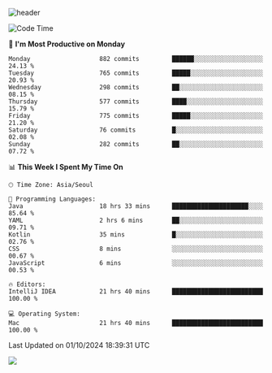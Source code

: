 ![header](https://capsule-render.vercel.app/api?type=Egg&color=timeAuto&height=300&section=header&text=PoPo&fontSize=90&animation=fadeIn)

  <!--START_SECTION:waka-->
![Code Time](http://img.shields.io/badge/Code%20Time-1%2C999%20hrs%2022%20mins-blue)

📅 **I'm Most Productive on Monday** 

```text
Monday                   882 commits         ██████░░░░░░░░░░░░░░░░░░░   24.13 % 
Tuesday                  765 commits         █████░░░░░░░░░░░░░░░░░░░░   20.93 % 
Wednesday                298 commits         ██░░░░░░░░░░░░░░░░░░░░░░░   08.15 % 
Thursday                 577 commits         ████░░░░░░░░░░░░░░░░░░░░░   15.79 % 
Friday                   775 commits         █████░░░░░░░░░░░░░░░░░░░░   21.20 % 
Saturday                 76 commits          █░░░░░░░░░░░░░░░░░░░░░░░░   02.08 % 
Sunday                   282 commits         ██░░░░░░░░░░░░░░░░░░░░░░░   07.72 % 
```


📊 **This Week I Spent My Time On** 

```text
🕑︎ Time Zone: Asia/Seoul

💬 Programming Languages: 
Java                     18 hrs 33 mins      █████████████████████░░░░   85.64 % 
YAML                     2 hrs 6 mins        ██░░░░░░░░░░░░░░░░░░░░░░░   09.71 % 
Kotlin                   35 mins             █░░░░░░░░░░░░░░░░░░░░░░░░   02.76 % 
CSS                      8 mins              ░░░░░░░░░░░░░░░░░░░░░░░░░   00.67 % 
JavaScript               6 mins              ░░░░░░░░░░░░░░░░░░░░░░░░░   00.53 % 

🔥 Editors: 
IntelliJ IDEA            21 hrs 40 mins      █████████████████████████   100.00 % 

💻 Operating System: 
Mac                      21 hrs 40 mins      █████████████████████████   100.00 % 
```


 Last Updated on 01/10/2024 18:39:31 UTC
<!--END_SECTION:waka-->



<img src="https://capsule-render.vercel.app/api?type=Egg&color=timeAuto&height=300&section=footer&text=PoPo&fontSize=90&animation=fadeIn&reversal=true" />
